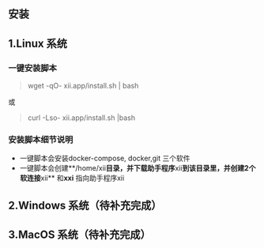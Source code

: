 ## 安装

## 1.Linux 系统

### 一键安装脚本

> wget -qO- xii.app/install.sh | bash

或

> curl -Lso- xii.app/install.sh |bash



### 安装脚本细节说明

- 一键脚本会安装docker-compose, docker,git 三个软件
- 一键脚本会创建**/home/xii**目录，并下载助手程序**xii**到该目录里，并创建2个软连接**xii** 和**xxi** 指向助手程序xii



## 2.Windows 系统（待补充完成）




## 3.MacOS 系统（待补充完成）
